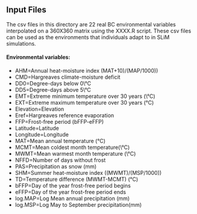 ## Input Files

The csv files in this directory are 22 real BC environmental variables interpolated on a 360X360 matrix using the XXXX.R script. These csv files can be used as the environments that individuals adapt to in SLiM simulations.

#### Environmental variables:
* AHM\=Annual heat-moisture index (MAT+10)/(MAP/1000))
* CMD\=Hargreaves climate-moisture deficit
* DD0\=Degree-days below 0\°C
* DD5\=Degree-days above 5\°C
* EMT\=Extreme minimum temperature over 30 years (\°C)
* EXT\=Extreme maximum temperature over 30 years (°C)
* Elevation\=Elevation
* Eref\=Hargreaves reference evaporation
* FFP\=Frost-free period (bFFP-eFFP)
* Latitude\=Latitude
* Longitude\=Longitude
* MAT\=Mean annual temperature (°C)
* MCMT\=Mean coldest month temperature(\°C)
* MWMT\=Mean warmest month temperature (\°C)
* NFFD\=Number of days without frost
* PAS\=Precipitation as snow (mm)
* SHM\=Summer heat-moisture index ((MWMT)/(MSP/1000))
* TD\=Temperature difference (MWMT-MCMT) (°C)
* bFFP\=Day of the year frost-free period begins
* eFFP\=Day of the year frost-free period ends
* log.MAP\=Log Mean annual precipitation (mm)
* log.MSP\=Log May to September precipitation(mm)
